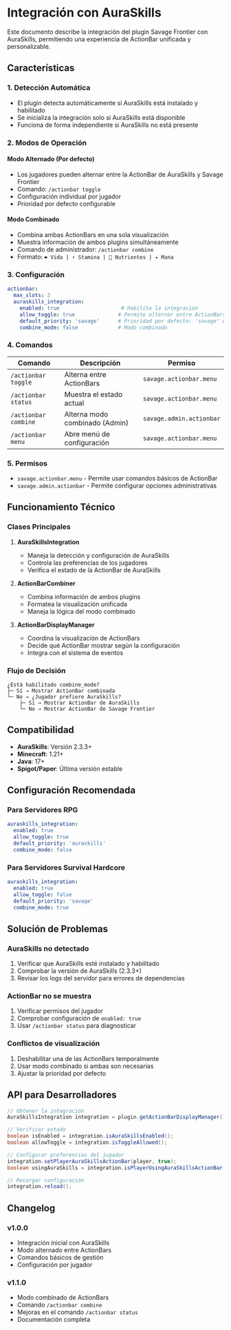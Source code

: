 # Integración con AuraSkills

Este documento describe la integración del plugin Savage Frontier con AuraSkills, permitiendo una experiencia de ActionBar unificada y personalizable.

## Características

### 1. Detección Automática
- El plugin detecta automáticamente si AuraSkills está instalado y habilitado
- Se inicializa la integración solo si AuraSkills está disponible
- Funciona de forma independiente si AuraSkills no está presente

### 2. Modos de Operación

#### Modo Alternado (Por defecto)
- Los jugadores pueden alternar entre la ActionBar de AuraSkills y Savage Frontier
- Comando: `/actionbar toggle`
- Configuración individual por jugador
- Prioridad por defecto configurable

#### Modo Combinado
- Combina ambas ActionBars en una sola visualización
- Muestra información de ambos plugins simultáneamente
- Comando de administrador: `/actionbar combine`
- Formato: `❤ Vida | ⚡ Stamina | 🍎 Nutrientes | ✦ Mana`

### 3. Configuración

```yaml
actionbar:
  max_slots: 3
  auraskills_integration:
    enabled: true                    # Habilita la integración
    allow_toggle: true              # Permite alternar entre ActionBars
    default_priority: 'savage'      # Prioridad por defecto: 'savage' o 'auraskills'
    combine_mode: false             # Modo combinado
```

### 4. Comandos

| Comando | Descripción | Permiso |
|---------|-------------|----------|
| `/actionbar toggle` | Alterna entre ActionBars | `savage.actionbar.menu` |
| `/actionbar status` | Muestra el estado actual | `savage.actionbar.menu` |
| `/actionbar combine` | Alterna modo combinado (Admin) | `savage.admin.actionbar` |
| `/actionbar menu` | Abre menú de configuración | `savage.actionbar.menu` |

### 5. Permisos

- `savage.actionbar.menu` - Permite usar comandos básicos de ActionBar
- `savage.admin.actionbar` - Permite configurar opciones administrativas

## Funcionamiento Técnico

### Clases Principales

1. **AuraSkillsIntegration**
   - Maneja la detección y configuración de AuraSkills
   - Controla las preferencias de los jugadores
   - Verifica el estado de la ActionBar de AuraSkills

2. **ActionBarCombiner**
   - Combina información de ambos plugins
   - Formatea la visualización unificada
   - Maneja la lógica del modo combinado

3. **ActionBarDisplayManager**
   - Coordina la visualización de ActionBars
   - Decide qué ActionBar mostrar según la configuración
   - Integra con el sistema de eventos

### Flujo de Decisión

```
¿Está habilitado combine_mode?
├─ Sí → Mostrar ActionBar combinada
└─ No → ¿Jugador prefiere AuraSkills?
    ├─ Sí → Mostrar ActionBar de AuraSkills
    └─ No → Mostrar ActionBar de Savage Frontier
```

## Compatibilidad

- **AuraSkills**: Versión 2.3.3+
- **Minecraft**: 1.21+
- **Java**: 17+
- **Spigot/Paper**: Última versión estable

## Configuración Recomendada

### Para Servidores RPG
```yaml
auraskills_integration:
  enabled: true
  allow_toggle: true
  default_priority: 'auraskills'
  combine_mode: false
```

### Para Servidores Survival Hardcore
```yaml
auraskills_integration:
  enabled: true
  allow_toggle: false
  default_priority: 'savage'
  combine_mode: true
```

## Solución de Problemas

### AuraSkills no detectado
1. Verificar que AuraSkills esté instalado y habilitado
2. Comprobar la versión de AuraSkills (2.3.3+)
3. Revisar los logs del servidor para errores de dependencias

### ActionBar no se muestra
1. Verificar permisos del jugador
2. Comprobar configuración de `enabled: true`
3. Usar `/actionbar status` para diagnosticar

### Conflictos de visualización
1. Deshabilitar una de las ActionBars temporalmente
2. Usar modo combinado si ambas son necesarias
3. Ajustar la prioridad por defecto

## API para Desarrolladores

```java
// Obtener la integración
AuraSkillsIntegration integration = plugin.getActionBarDisplayManager().getAuraSkillsIntegration();

// Verificar estado
boolean isEnabled = integration.isAuraSkillsEnabled();
boolean allowToggle = integration.isToggleAllowed();

// Configurar preferencias del jugador
integration.setPlayerAuraSkillsActionBar(player, true);
boolean usingAuraSkills = integration.isPlayerUsingAuraSkillsActionBar(player);

// Recargar configuración
integration.reload();
```

## Changelog

### v1.0.0
- Integración inicial con AuraSkills
- Modo alternado entre ActionBars
- Comandos básicos de gestión
- Configuración por jugador

### v1.1.0
- Modo combinado de ActionBars
- Comando `/actionbar combine`
- Mejoras en el comando `/actionbar status`
- Documentación completa